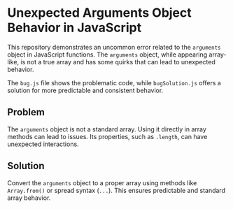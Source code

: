 # Unexpected Arguments Object Behavior in JavaScript

This repository demonstrates an uncommon error related to the `arguments` object in JavaScript functions.  The `arguments` object, while appearing array-like, is not a true array and has some quirks that can lead to unexpected behavior.

The `bug.js` file shows the problematic code, while `bugSolution.js` offers a solution for more predictable and consistent behavior.

## Problem

The `arguments` object is not a standard array. Using it directly in array methods can lead to issues.  Its properties, such as `.length`, can have unexpected interactions.

## Solution

Convert the `arguments` object to a proper array using methods like `Array.from()` or spread syntax (`...`). This ensures predictable and standard array behavior.